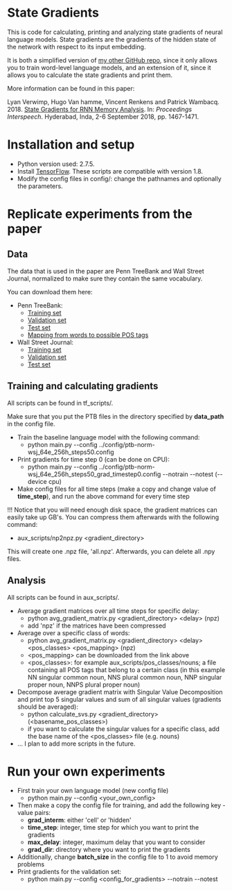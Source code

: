 # State Gradients

This is code for calculating, printing and analyzing state gradients of neural language models. State gradients are the gradients of the hidden state of the network with respect to its input embedding. 

It is both a simplified version of [my other GitHub repo](https://github.com/lverwimp/tf-lm/), since it only allows you to train word-level language models, and an extension of it, since it allows you to calculate the state gradients and print them. 

More information can be found in this paper:

Lyan Verwimp, Hugo Van hamme, Vincent Renkens and Patrick Wambacq. 2018. [State Gradients for RNN Memory Analysis](https://www.researchgate.net/publication/325818651_State_Gradients_for_RNN_Memory_Analysis). In: *Proceedings Interspeech*. Hyderabad, Inda, 2-6 September 2018, pp. 1467-1471.

# Installation and setup

* Python version used: 2.7.5. 
* Install [TensorFlow](https://www.tensorflow.org/versions/0.6.0/get_started/os_setup.html#download-and-setup). These scripts are compatible with version 1.8.
* Modify the config files in config/: change the pathnames and optionally the parameters.

# Replicate experiments from the paper

## Data

The data that is used in the paper are Penn TreeBank and Wall Street Journal, normalized to make sure they contain the same vocabulary.

You can download them here:

* Penn TreeBank:
  * [Training set](http://homes.esat.kuleuven.be/~lverwimp/data_state_gradients/ptb_train.txt)
  * [Validation set](http://homes.esat.kuleuven.be/~lverwimp/data_state_gradients/ptb_valid.txt)
  * [Test set](http://homes.esat.kuleuven.be/~lverwimp/data_state_gradients/ptb_test.txt)
  * [Mapping from words to possible POS tags](http://homes.esat.kuleuven.be/~lverwimp/data_state_gradients/ptb_words+pos.txt)
* Wall Street Journal:
  * [Training set](http://homes.esat.kuleuven.be/~lverwimp/data_state_gradients/wsj_train.txt)
  * [Validation set](http://homes.esat.kuleuven.be/~lverwimp/data_state_gradients/wsj_valid.txt)
  * [Test set](http://homes.esat.kuleuven.be/~lverwimp/data_state_gradients/wsj_test.txt)
    
## Training and calculating gradients

All scripts can be found in tf_scripts/.

Make sure that you put the PTB files in the directory specified by **data_path** in the config file.

* Train the baseline language model with the following command:
  * python main.py --config ../config/ptb-norm-wsj_64e_256h_steps50.config
* Print gradients for time step 0 (can be done on CPU):
  * python main.py --config ../config/ptb-norm-wsj_64e_256h_steps50_grad_timestep0.config --notrain --notest (--device cpu)
* Make config files for all time steps (make a copy and change value of **time_step**), and run the above command for every time step

!!! Notice that you will need enough disk space, the gradient matrices can easily take up GB's. 
You can compress them afterwards with the following command:
* aux_scripts/np2npz.py <gradient_directory>

This will create one .npz file, 'all.npz'. Afterwards, you can delete all .npy files.

## Analysis

All scripts can be found in aux_scripts/.

* Average gradient matrices over all time steps for specific delay:
  * python avg_gradient_matrix.py \<gradient_directory\> \<delay\> (npz)
  * add 'npz' if the matrices have been compressed
* Average over a specific class of words:
  * python avg_gradient_matrix.py \<gradient_directory\> \<delay\> \<pos_classes\> \<pos_mapping\> (npz)
  * \<pos_mapping\> can be downloaded from the link above
  * \<pos_classes\>: for example aux_scripts/pos_classes/nouns; a file containing all POS tags that belong to a certain class (in this example NN singular common noun, NNS plural common noun, NNP singular proper noun, NNPS plural proper noun)
* Decompose average gradient matrix with Singular Value Decomposition and print top 5 singular values and sum of all singular values (gradients should be averaged):
  * python calculate_svs.py \<gradient_directory\> (\<basename_pos_classes\>)
  * if you want to calculate the singular values for a specific class, add the base name of the \<pos_classes\> file (e.g. nouns)
* ... I plan to add more scripts in the future.

# Run your own experiments

* First train your own language model (new config file)
  * python main.py --config \<your_own_config\>
* Then make a copy the config file for training, and add the following key - value pairs:
  * **grad_interm**: either 'cell' or 'hidden'
  * **time_step**: integer, time step for which you want to print the gradients
  * **max_delay**: integer, maximum delay that you want to consider
  * **grad_dir**: directory where you want to print the gradients
* Additionally, change **batch_size** in the config file to 1 to avoid memory problems
* Print gradients for the validation set:
  * python main.py --config \<config_for_gradients\> --notrain --notest

